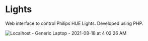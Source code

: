 # Lights
Web interface to control Philips HUE Lights. Developed using PHP.

![Localhost - Generic Laptop - 2021-08-18 at 4 02 26 AM](https://user-images.githubusercontent.com/88294010/129830182-c728ec02-baa2-4697-8420-7cca01131e07.jpg)
